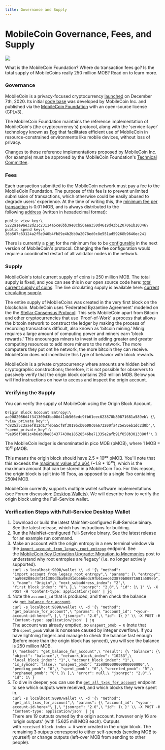 ```yaml
---
title: Governance and Supply
---
```


MobileCoin Governance, Fees, and Supply
=======================================

![](https://mobilecoinwp.wpengine.com/wp-content/uploads/2021/06/padlocks.jpeg)

What is the MobileCoin Foundation? Where do transaction fees go? Is the total supply of MobileCoins really 250 million MOB? Read on to learn more.

### Governance

MobileCoin is a privacy-focused cryptocurrency [launched](https://mobilecoinfoundation.medium.com/mobilecoin-main-net-8e355d82c726) on December 7th, 2020. Its initial [code base](https://github.com/mobilecoinfoundation/mobilecoin) was developed by MobileCoin Inc. and published via the [MobileCoin Foundation](https://mobilecoin.foundation/) with an open-source license (GPLv3).

The MobileCoin Foundation maintains the reference implementation of MobileCoin's (the cryptocurrency's) protocol, along with the 'service-layer' technology known as [Fog](https://github.com/mobilecoinfoundation/fog) that facilitates efficient use of MobileCoin in resource-constrained environments like mobile devices, without loss of privacy.

Changes to those reference implementations proposed by MobileCoin Inc. (for example) must be approved by the MobileCoin Foundation's [Technical Committee](https://github.com/mobilecoinfoundation/technical-committee/blob/master/CHARTER.md).


### Fees

Each transaction submitted to the MobileCoin network must pay a fee to the MobileCoin Foundation. The purpose of this fee is to prevent unlimited submission of transactions, which otherwise could be easily abused to degrade users' experience. At the time of writing this, the [minimum fee per transaction](https://github.com/mobilecoinfoundation/mobilecoin/blob/acd72e66832c1aa18dc630bcab610c11978af0dd/transaction/core/src/constants.rs) is 0.01 MOB, and is always distributed to the following [address](https://github.com/mobilecoinfoundation/mobilecoin/blob/master/consensus/enclave/impl/build.rs) (written in hexadecimal format):

`public view key:\
5222a1e9ae32d21c23114a5ce6bb39e0cb56aea350d4619d43b1207061b10346\
public spend key:\
26b507c63124a2f5e940b4fb89e4b2bb0a2078ed0c8e551ad59268b9646ec241`

There is currently a [plan](https://github.com/mobilecoinfoundation/mobilecoin/pull/809) for the minimum fee to be [configurable](https://github.com/mobilecoinfoundation/rfcs/pull/1) in the next version of MobileCoin's protocol. Changing the fee configuration would require a coordinated restart of all validator nodes in the network.

### Supply

MobileCoin's total current supply of coins is 250 million MOB.  The total supply is fixed, and you can see this in our open source code here: [total current supply of coins](https://github.com/mobilecoinfoundation/mobilecoin/blob/master/transaction/core/src/constants.rs).  The live circulating supply is 
available here: [current circulating supply](https://mobilecoin.foundation/wp-json/mcfoundation/circulating-supply). 

The entire supply of MobileCoins was created in the very first block on the blockchain. MobileCoin uses 'Federated Byzantine Agreement' modeled on the the [Stellar Consensus Protocol](https://www.stellar.org/papers/stellar-consensus-protocol?locale=en). This sets MobileCoin apart from Bitcoin and other cryptocurrencies that use 'Proof-of-Work' a process that allows the bitcoin network to construct the ledger by making the process of recording transactions difficult, also known as 'bitcoin mining.' Minig requires a large amount of computing power and miners earn 'block rewards.' This encourages miners to invest in adding greater and greater computing resources to add more miners to the network. The more computers they put ont he network, the more bitcoin they can receive. MobileCoin does not incentivize this type of behavior with block rewards.

MobileCoin is a private cryptocurrency where amounts are hidden behind cryptographic constructions; therefore, it is not possible for observers to passively verify that the origin block contains 250 million MOB. Below you will find instructions on how to access and inspect the origin account.


### Verifying the Supply

You can verify the supply of MobileCoin using the Origin Block Account.

`Origin Block Account Entropy:\
aa9082086d4f341300d3ba08d41db566edc9fb61eec623870b80871681a589eb\
{\
"view_private_key":\
"d825a5c3aaef812d17feba5cf8f3019bcb0608c0a673200fa425e56eb1dc2d0b",\
"spend_private_key":\
"9e95df3801c4b6ab0be854377430e18528546be71335e2afb91f058b3013380f"\
}`

The MobileCoin ledger is denominated in pico MOB (pMOB), where 1 MOB = 10¹² pMOB.

This means the origin block should have 2.5 * 10²⁰ pMOB. You'll note that this exceeds the [maximum value of a u64](https://doc.rust-lang.org/std/primitive.u64.html#associatedconstant.MAX) (~1.8 * 10¹⁹), which is the maximum amount that can be stored in a MobileCoin Txo. For this reason, the origin block is split into 16 Txos, as opposed to a single Txo containing 250M MOB.

MobileCoin currently supports multiple wallet software implementations (see Forum discussion: [Desktop Wallets](https://community.mobilecoin.foundation/t/desktop-wallets/566)). We will describe how to verify the origin block using the Full-Service wallet.

### Verification Steps with Full-Service Desktop Wallet

1.  Download or build the latest MainNet-configured Full-Service binary. See the latest release, which has instructions for building.
2.  Run the MainNet-configured Full-Service binary. See the latest release for an example run command.
3.  Make an account with the origin entropy in a new terminal window via the [`import_account_from_legacy_root_entropy`](https://app.gitbook.com/@mobilecoin/s/full-service-api/accounts/account/import_account_from_legacy_root_entropy-deprecated) endpoint. See the [MobileCoin Key Derivation Upgrade: Migration to Mnemonics](https://medium.com/mobilecoin/mobilecoin-key-derivation-upgrade-migration-to-mnemonics-99a329a8b783) post to understand why root entropies are 'legacy' (i.e. no longer actively supported).\
    `curl -s localhost:9090/wallet \\
    -d '{\
    "method": "import_account_from_legacy_root_entropy",\
    "params": {\
    "entropy": "aa9082086d4f341300d3ba08d41db566edc9fb61eec623870b80871681a589eb",\
    "name": "Origin",\
    "next_subaddress_index": "2",\
    "first_block_index": "0"\
    },\
    "jsonrpc": "2.0",\
    "id": 1\
    }' \\
    -X POST -H 'Content-type: application/json' | jq`
4.  Note the `account_id` that is produced, and then check the balance via [`get_balance_for_account`](https://app.gitbook.com/@mobilecoin/s/full-service-api/accounts/balance/get_balance_for_account).\
    `curl -s localhost:9090/wallet \\
    -d '{\
    "method": "get_balance_for_account",\
    "params": {\
    "account_id": "<your-account-id-here>"\
    },\
    "jsonrpc": "2.0",\
    "id": 1\
    }' \\
    -X POST -H 'Content-type: application/json' | jq`\
    The account was already emptied, so `unspent_pmob = 0` (note that the `spent_pmob` value is nonsense caused by integer overflow). If you have lightning fingers and manage to check the balance fast enough (before more than the origin block has synced), you will see the balance is 250 million MOB.\
    `{\
    "method": "get_balance_for_account",\
    "result": {\
    "balance": {\
    "object": "balance",\
    "network_block_index": "10253",\
    "local_block_index": "1",\
    "account_block_index": "1",\
    "is_synced": false,\
    "unspent_pmob": "250000000000000000000",\
    "pending_pmob": "0",\
    "spent_pmob": "0",\
    "secreted_pmob": "0",\
    "orphaned_pmob": "0"\
    }\
    },\
    "error": null,\
    "jsonrpc": "2.0",\
    "id": 1\
    }`
5.  To dive in deeper, you can use the [`get_all_txos_for_account`](https://app.gitbook.com/@mobilecoin/s/full-service-api/transactions/txo/get_all_txos_for_account) endpoint to see which outputs were received, and which blocks they were spent in.\
    `curl -s localhost:9090/wallet \\
    -d '{\
    "method": "get_all_txos_for_account",\
    "params": {\
    "account_id": "<your-account-id-here>"\
    },\
    "jsonrpc": "2.0",\
    "id": 1\
    }' \\
    -X POST -H 'Content-type: application/json' | jq`\
    There are 19 outputs owned by the origin account, however only 16 are 'origin outputs' (with 15.625 mill MOB each). Outputs with `received_block_index = 0` were created in the origin block. The remaining 3 outputs correspond to either self-spends (sending MOB to yourself) or change outputs (left-over MOB from sending to other people).
